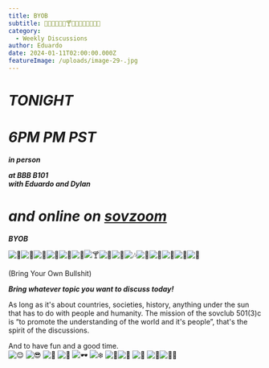 ```yaml
---
title: BYOB
subtitle: 🍾🍷🍻🥂🎉🍹🍸🥃🧉🎶🕺💃🥳🤝🌟
category:
  - Weekly Discussions
author: Eduardo
date: 2024-01-11T02:00:00.000Z
featureImage: /uploads/image-29-.jpg
---
```

# *TONIGHT*

# *6PM PM PST*

***in person***

***at BBB B101**\
**with Eduardo and Dylan***

# *and online on [sovzoom](https://club.us17.list-manage.com/track/click?u=270ee32bd9a552ddae66fd4f9&id=84d094a427&e=09f1ce99cf)*

***BYOB***

![🍾](https://fonts.gstatic.com/s/e/notoemoji/15.0/1f37e/72.png)![🍷](https://fonts.gstatic.com/s/e/notoemoji/15.0/1f377/72.png)![🍻](https://fonts.gstatic.com/s/e/notoemoji/15.0/1f37b/72.png)![🥂](https://fonts.gstatic.com/s/e/notoemoji/15.0/1f942/72.png)![🎉](https://fonts.gstatic.com/s/e/notoemoji/15.0/1f389/72.png)![🍹](https://fonts.gstatic.com/s/e/notoemoji/15.0/1f379/72.png)![🍸](https://fonts.gstatic.com/s/e/notoemoji/15.0/1f378/72.png)![🥃](https://fonts.gstatic.com/s/e/notoemoji/15.0/1f943/72.png)![🧉](https://fonts.gstatic.com/s/e/notoemoji/15.0/1f9c9/72.png)![🎶](https://fonts.gstatic.com/s/e/notoemoji/15.0/1f3b6/72.png)![🕺](https://fonts.gstatic.com/s/e/notoemoji/15.0/1f57a/72.png)![💃](https://fonts.gstatic.com/s/e/notoemoji/15.0/1f483/72.png)![🥳](https://fonts.gstatic.com/s/e/notoemoji/15.0/1f973/72.png)![🤝](https://fonts.gstatic.com/s/e/notoemoji/15.0/1f91d/72.png)![🌟](https://fonts.gstatic.com/s/e/notoemoji/15.0/1f31f/72.png)

(Bring Your Own Bullshit)

***Bring whatever topic you want to discuss today!***



As long as it's about countries, societies, history, anything under the sun that has to do with people and humanity. The mission of the sovclub 501(3)c is “to promote the understanding of the world and it's people”, that's the spirit of the discussions.

And to have fun and a good time.\
![😌](https://fonts.gstatic.com/s/e/notoemoji/15.0/1f60c/72.png) ![😎](https://fonts.gstatic.com/s/e/notoemoji/15.0/1f60e/72.png) ![🌴](https://fonts.gstatic.com/s/e/notoemoji/15.0/1f334/72.png) ![🍹](https://fonts.gstatic.com/s/e/notoemoji/15.0/1f379/72.png) ![🕶️](https://fonts.gstatic.com/s/e/notoemoji/15.0/1f576_fe0f/72.png) ![❄️](https://fonts.gstatic.com/s/e/notoemoji/15.0/2744_fe0f/72.png) ![🍦](https://fonts.gstatic.com/s/e/notoemoji/15.0/1f366/72.png)![🎵](https://fonts.gstatic.com/s/e/notoemoji/15.0/1f3b5/72.png) ![🧘](https://fonts.gstatic.com/s/e/notoemoji/15.0/1f9d8/72.png) ![🍃](https://fonts.gstatic.com/s/e/notoemoji/15.0/1f343/72.png)![🏄‍♂️](https://fonts.gstatic.com/s/e/notoemoji/15.0/1f3c4_200d_2642_fe0f/72.png)